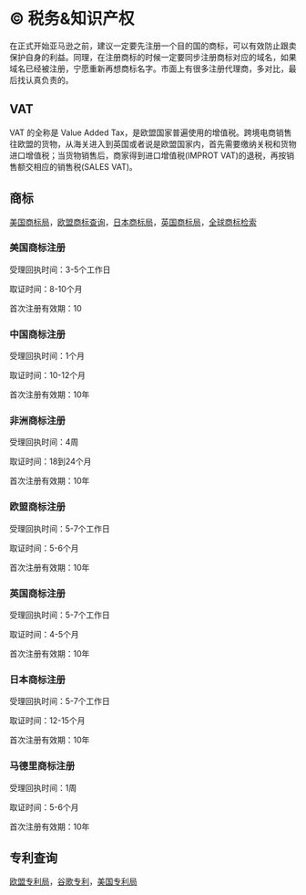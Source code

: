 # ©️ 税务&知识产权

在正式开始亚马逊之前，建议一定要先注册一个目的国的商标，可以有效防止跟卖保护自身的利益。同理，在注册商标的时候一定要同步注册商标对应的域名，如果域名已经被注册，宁愿重新再想商标名字。市面上有很多注册代理商，多对比，最后找认真负责的。

## VAT

VAT 的全称是 Value Added Tax，是欧盟国家普遍使用的增值税。跨境电商销售往欧盟的货物，从海关进入到英国或者说是欧盟国家内，首先需要缴纳关税和货物进口增值税；当货物销售后，商家得到进口增值税(IMPROT VAT)的退税，再按销售额交相应的销售税(SALES VAT)。

## 商标

[美国商标局](http://tmsearch.uspto.gov/)，[欧盟商标查询](https://euipo.europa.eu/)，[日本商标局](http://www.jpo.go.jp/)，[英国商标局](http://www.ipo.gov.uk/)，[全球商标检索](https://www.trademarkia.com/)

### 美国商标注册

受理回执时间：3-5个工作日

取证时间：8-10个月

首次注册有效期：10

### 中国商标注册

受理回执时间：1个月

取证时间：10-12个月

首次注册有效期：10年

### 非洲商标注册

受理回执时间：4周

取证时间：18到24个月

首次注册有效期：10年

### 欧盟商标注册

受理回执时间：5-7个工作日

取证时间：5-6个月

首次注册有效期：10年

### 英国商标注册

受理回执时间：5-7个工作日

取证时间：4-5个月

首次注册有效期：10年

### 日本商标注册

受理回执时间：5-7个工作日

取证时间：12-15个月

首次注册有效期：10年

### 马德里商标注册

受理回执时间：1周

取证时间：5-6个月

首次注册有效期：10年

## 专利查询

[欧盟专利局](http://www.epo.org/searching-for-patents.html)，[谷歌专利](https://patents.google.com/)，[美国专利局](http://patft.uspto.gov/)
